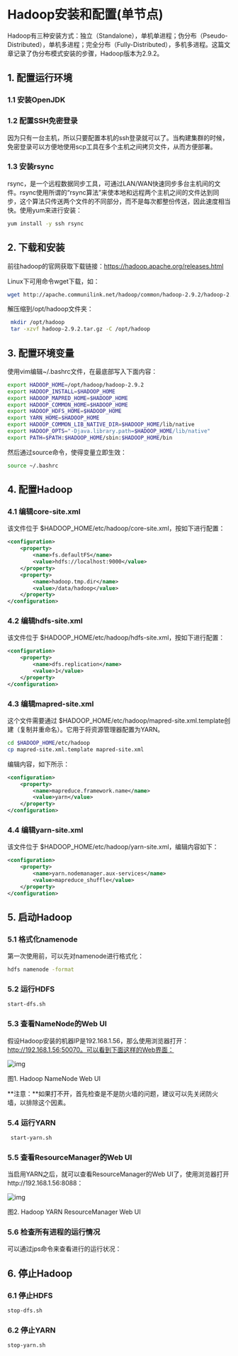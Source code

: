 # Hadoop安装和配置(单节点)

Hadoop有三种安装方式：独立（Standalone），单机单进程；伪分布（Pseudo-Distributed），单机多进程；完全分布（Fully-Distributed），多机多进程。这篇文章记录了伪分布模式安装的步骤，Hadoop版本为2.9.2。

## 1. 配置运行环境

### 1.1 安装OpenJDK

### 1.2 配置SSH免密登录

因为只有一台主机，所以只要配置本机的ssh登录就可以了。当构建集群的时候，免密登录可以方便地使用scp工具在多个主机之间拷贝文件，从而方便部署。

### 1.3 安装rsync

rsync，是一个远程数据同步工具，可通过LAN/WAN快速同步多台主机间的文件。rsync使用所谓的“rsync算法”来使本地和远程两个主机之间的文件达到同步，这个算法只传送两个文件的不同部分，而不是每次都整份传送，因此速度相当快。使用yum来进行安装：

```bash
yum install -y ssh rsync
```

## 2. 下载和安装

前往hadoop的官网获取下载链接：https://hadoop.apache.org/releases.html

Linux下可用命令wget下载，如：

```bash
wget http://apache.communilink.net/hadoop/common/hadoop-2.9.2/hadoop-2.9.2.tar.gz  
```

解压缩到/opt/hadoop文件夹：

```bash
 mkdir /opt/hadoop
 tar -xzvf hadoop-2.9.2.tar.gz -C /opt/hadoop
```

## 3. 配置环境变量

使用vim编辑~/.bashrc文件，在最底部写入下面内容：

```bash
export HADOOP_HOME=/opt/hadoop/hadoop-2.9.2 
export HADOOP_INSTALL=$HADOOP_HOME
export HADOOP_MAPRED_HOME=$HADOOP_HOME
export HADOOP_COMMON_HOME=$HADOOP_HOME
export HADOOP_HDFS_HOME=$HADOOP_HOME
export YARN_HOME=$HADOOP_HOME 
export HADOOP_COMMON_LIB_NATIVE_DIR=$HADOOP_HOME/lib/native
export HADOOP_OPTS="-Djava.library.path=$HADOOP_HOME/lib/native"
export PATH=$PATH:$HADOOP_HOME/sbin:$HADOOP_HOME/bin 
```

然后通过source命令，使得变量立即生效：

```bash
source ~/.bashrc
```

## 4. 配置Hadoop

### 4.1 编辑core-site.xml

该文件位于 $HADOOP_HOME/etc/hadoop/core-site.xml，按如下进行配置：

```xml
<configuration>
    <property>
        <name>fs.defaultFS</name>
        <value>hdfs://localhost:9000</value>
    </property>
    <property>
        <name>hadoop.tmp.dir</name>
        <value>/data/hadoop</value>
    </property>
</configuration>
```

### 4.2 编辑hdfs-site.xml

该文件位于 $HADOOP_HOME/etc/hadoop/hdfs-site.xml，按如下进行配置：

```xml
<configuration>
    <property>
        <name>dfs.replication</name>
        <value>1</value>
    </property>
</configuration>
```

### 4.3 编辑mapred-site.xml

这个文件需要通过 $HADOOP_HOME/etc/hadoop/mapred-site.xml.template创建（复制并重命名）。它用于将资源管理器配置为YARN。

```bash
cd $HADOOP_HOME/etc/hadoop
cp mapred-site.xml.template mapred-site.xml
```

编辑内容，如下所示：

```xml
<configuration>
    <property>
        <name>mapreduce.framework.name</name>
        <value>yarn</value>
    </property>
</configuration>  
```

### 4.4 编辑yarn-site.xml

该文件位于 $HADOOP_HOME/etc/hadoop/yarn-site.xml，编辑内容如下：

```xml
<configuration>
    <property>
        <name>yarn.nodemanager.aux-services</name>
        <value>mapreduce_shuffle</value>
    </property>
</configuration>
```

## 5. 启动Hadoop

### 5.1 格式化namenode

第一次使用前，可以先对namenode进行格式化：

```bash
hdfs namenode -format
```

### 5.2 运行HDFS

```bash
start-dfs.sh
```

### 5.3 查看NameNode的Web UI

假设Hadoop安装的机器IP是192.168.1.56，那么使用浏览器打开：http://192.168.1.56:50070。可以看到下面这样的Web界面：

![img](images/hadoop-single/1.png)

图1. Hadoop NameNode Web UI

**注意：**如果打不开，首先检查是不是防火墙的问题，建议可以先关闭防火墙，以排除这个因素。

### 5.4 运行YARN

```bash
 start-yarn.sh
```

### 5.5 查看ResourceManager的Web UI

当启用YARN之后，就可以查看ResourceManager的Web UI了，使用浏览器打开http://192.168.1.56:8088：

![img](images/hadoop-single/2.png)

图2. Hadoop YARN ResourceManager Web UI

### 5.6 检查所有进程的运行情况

可以通过jps命令来查看进行的运行状况：

## 6. 停止Hadoop

### 6.1 停止HDFS

```bash
stop-dfs.sh
```

### 6.2 停止YARN

```bash
stop-yarn.sh
```